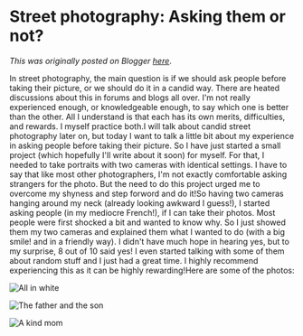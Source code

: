 # Street photography: Asking them or not?

*This was originally posted on Blogger [here](https://photopensieve.blogspot.com/2011/07/street-photography-asking-them-or-not.html)*.

In street photography, the main question is if we should ask people before taking their picture, or we should do it in a candid way. There are heated discussions about this in forums and blogs all over. I'm not really experienced enough, or knowledgeable enough, to say which one is better than the other. All I understand is that each has its own merits, difficulties, and rewards. I myself practice both.I will talk about candid street photography later on, but today I want to talk a little bit about my experience in asking people before taking their picture. So I have just started a small project (which hopefully I'll write about it soon) for myself. For that, I needed to take portraits with two cameras with identical settings. I have to say that like most other photographers, I'm not exactly comfortable asking strangers for the photo. But the need to do this project urged me to overcome my shyness and step forword and do it!So having two cameras hanging around my neck (already looking awkward I guess!), I started asking people (in my mediocre French!), if I can take their photos. Most people were first shocked a bit and wanted to know why. So I just showed them my two cameras and explained them what I wanted to do (with a big smile! and in a friendly way). I didn't have much hope in hearing yes, but to my surprise, 8 out of 10 said yes! I even started talking with some of them about random stuff and I just had a great time. I highly recommend experiencing this as it can be highly rewarding!Here are some of the photos:

![All in white](http://farm7.static.flickr.com/6136/5970038319_96b1fac550.jpg)

![The father and the son](http://farm7.static.flickr.com/6022/5970596384_9d4c6e408d.jpg)

![A kind mom](http://farm7.static.flickr.com/6144/5970593874_b14ee22654.jpg)